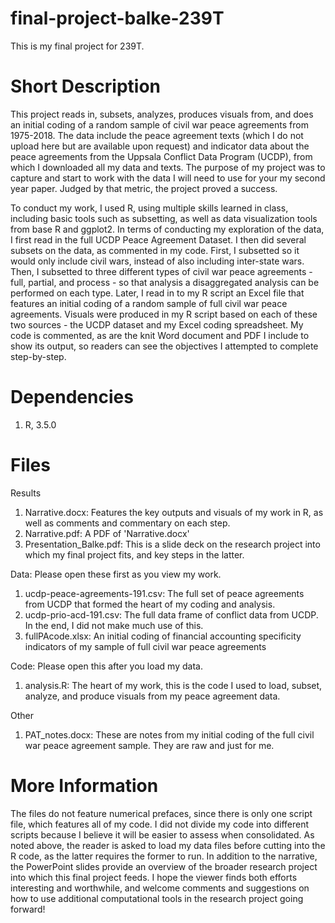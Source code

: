 # final-project-balke-239T
This is my final project for 239T.

# Short Description
This project reads in, subsets, analyzes, produces visuals from, and does an initial coding of a random sample of civil war peace agreements from 1975-2018. The data include the peace agreement texts (which I do not upload here but are available upon request) and indicator data about the peace agreements from the Uppsala Conflict Data Program (UCDP), from which I downloaded all my data and texts. The purpose of my project was to capture and start to work with the data I will need to use for your my second year paper. Judged by that metric, the project proved a success.

To conduct my work, I used R, using multiple skills learned in class, including basic tools such as subsetting, as well as data visualization tools from base R and ggplot2. In terms of conducting my exploration of the data, I first read in the full UCDP Peace Agreement Dataset. I then did several subsets on the data, as commented in my code. First, I subsetted so it would only include civil wars, instead of also including inter-state wars. Then, I subsetted to three different types of civil war peace agreements - full, partial, and process - so that analysis a disaggregated analysis can be performed on each type. Later, I read in to my R script an Excel file that features an initial coding of a random sample of full civil war peace agreements. Visuals were produced in my R script based on each of these two sources - the UCDP dataset and my Excel coding spreadsheet. My code is commented, as are the knit Word document and PDF I include to show its output, so readers can see the objectives I attempted to complete step-by-step.

# Dependencies

1. R, 3.5.0

# Files

Results

1. Narrative.docx: Features the key outputs and visuals of my work in R, as well as comments and commentary on each step.
2. Narrative.pdf: A PDF of 'Narrative.docx'
3. Presentation_Balke.pdf: This is a slide deck on the research project into which my final project fits, and key steps in the latter.

Data: Please open these first as you view my work.

1. ucdp-peace-agreements-191.csv: The full set of peace agreements from UCDP that formed the heart of my coding and analysis.
2. ucdp-prio-acd-191.csv: The full data frame of conflict data from UCDP. In the end, I did not make much use of this.
3. fullPAcode.xlsx: An initial coding of financial accounting specificity indicators of my sample of full civil war peace agreements

Code: Please open this after you load my data.

1. analysis.R: The heart of my work, this is the code I used to load, subset, analyze, and produce visuals from my peace agreement data.

Other

1. PAT_notes.docx: These are notes from my initial coding of the full civil war peace agreement sample. They are raw and just for me.

# More Information

The files do not feature numerical prefaces, since there is only one script file, which features all of my code. I did not divide my code into different scripts because I believe it will be easier to assess when consolidated. As noted above, the reader is asked to load my data files before cutting into the R code, as the latter requires the former to run. In addition to the narrative, the PowerPoint slides provide an overview of the broader research project into which this final project feeds. I hope the viewer finds both efforts interesting and worthwhile, and welcome comments and suggestions on how to use additional computational tools in the research project going forward!
